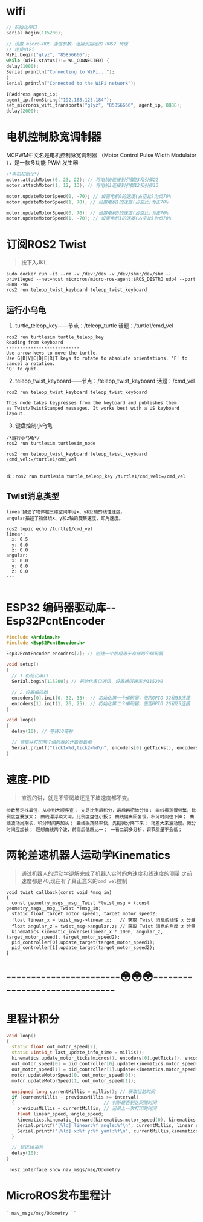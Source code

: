 # wifi
```c
// 初始化串口
Serial.begin(115200);

// 设置 micro-ROS 通信参数，连接到指定的 ROS2 代理
// 连接WiFi
WiFi.begin("glyz", "85856666");
while (WiFi.status()!= WL_CONNECTED) {
delay(1000);
Serial.println("Connecting to WiFi...");
}
Serial.println("Connected to the WiFi network");

IPAddress agent_ip;
agent_ip.fromString("192.168.125.184");
set_microros_wifi_transports("glyz", "85856666", agent_ip, 8888);
delay(2000);
```
# 电机控制脉宽调制器
MCPWM中文名是电机控制脉宽调制器 （Motor Control Pulse Width Modulator ），是一款多功能 PWM 发生器


```c++
/*电机初始化*/
motor.attachMotor(0, 23, 22); // 将电机0连接到引脚23和引脚22
motor.attachMotor(1, 12, 13); // 将电机1连接到引脚12和引脚13

motor.updateMotorSpeed(0, -70); // 设置电机0的速度(占空比)为负70%
motor.updateMotorSpeed(1, 70); // 设置电机1的速度(占空比)为正70%

motor.updateMotorSpeed(0, 70); // 设置电机0的速度(占空比)为正70%
motor.updateMotorSpeed(1, -70); // 设置电机1的速度(占空比)为负70%
```

# 订阅ROS2 Twist
> 按下入JKL
```
sudo docker run -it --rm -v /dev:/dev -v /dev/shm:/dev/shm --privileged --net=host microros/micro-ros-agent:$ROS_DISTRO udp4 --port 8888 -v6
ros2 run teleop_twist_keyboard teleop_twist_keyboard
```
## 运行小乌龟
1. turtle_teleop_key——节点：/teleop_turtle  话题：/turtle1/cmd_vel

```
ros2 run turtlesim turtle_teleop_key
Reading from keyboard
---------------------------
Use arrow keys to move the turtle.
Use G|B|V|C|D|E|R|T keys to rotate to absolute orientations. 'F' to cancel a rotation.
'Q' to quit.
```
2. teleop_twist_keyboard——节点：/teleop_twist_keyboard  话题：/cmd_vel

```
ros2 run teleop_twist_keyboard teleop_twist_keyboard

This node takes keypresses from the keyboard and publishes them
as Twist/TwistStamped messages. It works best with a US keyboard layout.
```

3. 键盘控制小乌龟
```
/*运行小乌龟*/
ros2 run turtlesim turtlesim_node

ros2 run teleop_twist_keyboard teleop_twist_keyboard /cmd_vel:=/turtle1/cmd_vel


或：ros2 run turtlesim turtle_teleop_key /turtle1/cmd_vel:=/cmd_vel
```

## Twist消息类型
    linear描述了物体在三维空间中沿x、y和z轴的线性速度。
    angular描述了物体绕x、y和z轴的旋转速度，即角速度。
```
ros2 topic echo /turtle1/cmd_vel
linear:
  x: 0.5
  y: 0.0
  z: 0.0
angular:
  x: 0.0
  y: 0.0
  z: 0.0
---


```


# ESP32 编码器驱动库--Esp32PcntEncoder

```c++
#include <Arduino.h>
#include <Esp32PcntEncoder.h>

Esp32PcntEncoder encoders[2]; // 创建一个数组用于存储两个编码器

void setup()
{
  // 1.初始化串口
  Serial.begin(115200); // 初始化串口通信，设置通信速率为115200

  // 2.设置编码器
  encoders[0].init(0, 32, 33); // 初始化第一个编码器，使用GPIO 32和33连接
  encoders[1].init(1, 26, 25); // 初始化第二个编码器，使用GPIO 26和25连接
}

void loop()
{
  delay(10); // 等待10毫秒

  // 读取并打印两个编码器的计数器数值
  Serial.printf("tick1=%d,tick2=%d\n", encoders[0].getTicks(), encoders[1].getTicks());
}
```
# 速度-PID
> 直观的讲，就是不管爬坡还是下坡速度都不变。
```
参数整定找最佳，从小到大顺序查； 先是比例后积分，最后再把微分加； 曲线振荡很频繁，比例度盘要放大； 曲线漂浮绕大湾，比例度盘往小扳； 曲线偏离回复慢，积分时间往下降； 曲线波动周期长，积分时间再加长； 曲线振荡频率快，先把微分降下来； 动差大来波动慢。微分时间应加长； 理想曲线两个波，前高后低四比一； 一看二调多分析，调节质量不会低；
```
# 两轮差速机器人运动学Kinematics
> 通过机器人的运动学逆解完成了机器人实时的角速度和线速度的测量
> 之前速度都是70,现在有了真正意义的`cmd_vel`控制
```
void twist_callback(const void *msg_in)
{
  const geometry_msgs__msg__Twist *twist_msg = (const geometry_msgs__msg__Twist *)msg_in;
  static float target_motor_speed1, target_motor_speed2;
  float linear_x = twist_msg->linear.x;   // 获取 Twist 消息的线性 x 分量
  float angular_z = twist_msg->angular.z; // 获取 Twist 消息的角度 z 分量
  kinematics.kinematic_inverse(linear_x * 1000, angular_z, target_motor_speed1, target_motor_speed2);
  pid_controller[0].update_target(target_motor_speed1);
  pid_controller[1].update_target(target_motor_speed2);
}
```

# -----------------------😳😳😳------------------------------
# 里程计积分
```c++
void loop()
{
  static float out_motor_speed[2];
  static uint64_t last_update_info_time = millis();
  kinematics.update_motor_ticks(micros(), encoders[0].getTicks(), encoders[1].getTicks());
  out_motor_speed[0] = pid_controller[0].update(kinematics.motor_speed(0));
  out_motor_speed[1] = pid_controller[1].update(kinematics.motor_speed(1));
  motor.updateMotorSpeed(0, out_motor_speed[0]);
  motor.updateMotorSpeed(1, out_motor_speed[1]);

  unsigned long currentMillis = millis(); // 获取当前时间
  if (currentMillis - previousMillis >= interval)
  {                                 // 判断是否到达间隔时间
    previousMillis = currentMillis; // 记录上一次打印的时间
    float linear_speed, angle_speed;
    kinematics.kinematic_forward(kinematics.motor_speed(0), kinematics.motor_speed(1), linear_speed, angle_speed);
    Serial.printf("[%ld] linear:%f angle:%f\n", currentMillis, linear_speed, angle_speed);                       // 打印当前时间
    Serial.printf("[%ld] x:%f y:%f yaml:%f\n", currentMillis,kinematics.odom().x, kinematics.odom().y, kinematics.odom().yaw); // 打印当前时间
  }

  // 延迟10毫秒
  delay(10);
}
```

```
 ros2 interface show nav_msgs/msg/Odometry 
 ```
 
 
# MicroROS发布里程计
‵‵`
nav_msgs/msg/Odometry
‵‵`
